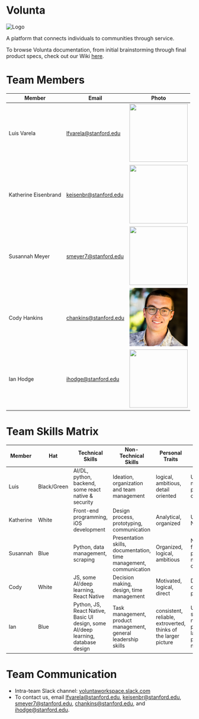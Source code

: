 # Volunta

<img src="https://i.imgur.com/BHihiiJ.png" alt="Logo">

A platform that connects individuals to communities through service.

To browse Volunta documentation, from initial brainstorming through final product specs, check out our Wiki [here](https://github.com/StanfordCS194/Team-16/wiki).

# Team Members
Member | Email | Photo
--- | --- | ---
Luis Varela | lfvarela@stanford.edu | <img src="https://avatars1.githubusercontent.com/u/26133102?s=400&u=2cc93856eba9d127b2aa71cb8b59e35c34582c0d&v=4" alt="" width="157.5" height="157.5">
Katherine Eisenbrand | keisenbr@stanford.edu | <img src="https://media.licdn.com/dms/image/C5103AQHY-GpcTOVEeQ/profile-displayphoto-shrink_200_200/0?e=1560384000&v=beta&t=KpxCMYn2Tc2R3LGbIBANrKGT4D9MDyjnqFsQ1ClOGRo" alt="" width="157.5" height="157.5">
Susannah Meyer | smeyer7@stanford.edu | <img src="https://i.imgur.com/knGF9je.jpg" alt="" width="157.5" height="157.5">
Cody Hankins | chankins@stanford.edu | <img src="https://github.com/chankins/chankins/blob/master/assets/real_headshot.jpg" alt="" width="157.5" height="157.5">
Ian Hodge | ihodge@stanford.edu | <img src="https://avatars3.githubusercontent.com/u/14864663?s=460&v=4" alt="" width="157.5" height="157.5">

# Team Skills Matrix

Member | Hat | Technical Skills | Non-Technical Skills | Personal Traits | Desired Growth | Weaknesses
--- | --- | --- | --- | --- | --- | ---
Luis | Black/Green | AI/DL, python, backend,  some react native & security  | Ideation, organization and team management | logical, ambitious, detail oriented | UI/UX, mobile, product design | presentation skills, indecisive, prioritization
Katherine | White | Front-end programming, iOS development | Design process, prototyping, communication | Analytical, organized | UI/UX, React Native | Prioritizing, complicated math
Susannah | Blue | Python, data management, scraping | Presentation skills, documentation, time management, communication | Organized, logical, ambitious | Need-finding, prototyping, mobile development | UI, a bit stubborn
Cody | White | JS, some AI/deep learning, React Native | Decision making, design, time management | Motivated, logical, direct | Design, clean dev practices | Rapid prototyping, user research
Ian | Blue | Python, JS, React Native, Basic UI design, some AI/deep learning, database design | Task management, product management, general leadership skills | consistent, reliable, extroverted, thinks of the larger picture | UI Design skills, needfinding process, large scale project managment | Hard time balancing multiple small tasks, not very detail oriented with UX/UI design

# Team Communication
* Intra-team Slack channel: [voluntaworkspace.slack.com](https://voluntaworkspace.slack.com/)
* To contact us, email lfvarela@stanford.edu, keisenbr@stanford.edu, smeyer7@stanford.edu, chankins@stanford.edu, and ihodge@stanford.edu.
